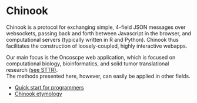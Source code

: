 # Chinook

Chinook is a  protocol for exchanging simple, 4-field JSON messages over websockets,
passing back and forth between Javascript in the browser, and computational servers 
(typically written in R and Python).  Chinook thus facilitates
the construction of loosely-coupled, highly interactive webapps.

Our main focus is the Oncoscpe web application, which is focused on computational biology, 
bioinformatics, and solid tumor translational research [(see STTR)](http://www.sttrcancer.org).  
The methods presented here, however, can easily be applied in other fields.


 * [Quick start for programmers](https://github.com/oncoscape/chinook/wiki#buildAndRun)
 * [Chinook etymology](https://github.com/oncoscape/chinook/wiki#etymology)
